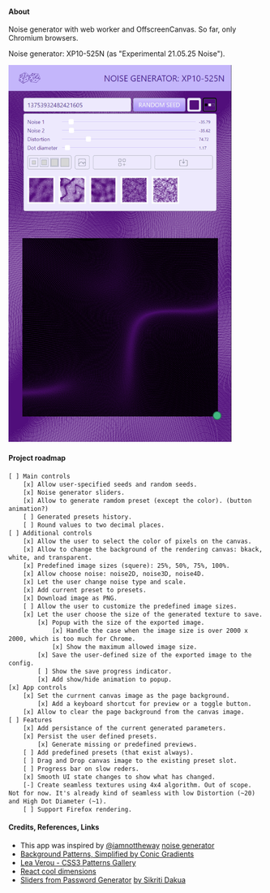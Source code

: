 #### About

Noise generator with web worker and OffscreenCanvas. So far, only Chromium browsers.

Noise generator: XP10-525N (as "Experimental 21.05.25 Noise").

<!-- ![](src/assets/previews/2021-06-14_16-56-56.png) -->

<img src="src/assets/previews/2021-06-14_17-38-45.png" width="440px" />

#### Project roadmap

    [ ] Main controls
        [x] Allow user-specified seeds and random seeds.
        [x] Noise generator sliders.
        [x] Allow to generate ramdom preset (except the color). (button animation?)
        [ ] Generated presets history.
        [ ] Round values to two decimal places.
    [ ] Additional controls
        [x] Allow the user to select the color of pixels on the canvas.
        [x] Allow to change the background of the rendering canvas: bkack, white, and transparent.
        [x] Predefined image sizes (squere): 25%, 50%, 75%, 100%.
        [x] Allow choose noise: noise2D, noise3D, noise4D.
        [x] Let the user change noise type and scale.
        [x] Add current preset to presets.
        [x] Download image as PNG.
        [ ] Allow the user to customize the predefined image sizes.
        [x] Let the user choose the size of the generated texture to save.
            [x] Popup with the size of the exported image.
                [x] Handle the case when the image size is over 2000 x 2000, which is too much for Chrome.
                [x] Show the maximum allowed image size.
            [x] Save the user-defined size of the exported image to the config.
            [ ] Show the save progress indicator.
            [x] Add show/hide animation to popup.
    [x] App controls
        [x] Set the currnent canvas image as the page background.
            [x] Add a keyboard shortcut for preview or a toggle button.
        [x] Allow to clear the page background from the canvas image.
    [ ] Features
        [x] Add persistance of the current generated parameters.
        [x] Persist the user defined presets.
            [x] Generate missing or predefined previews.
        [ ] Add predefined presets (that exist always).
        [ ] Drag and Drop canvas image to the existing preset slot.
        [ ] Progress bar on slow reders.
        [x] Smooth UI state changes to show what has changed.
        [-] Create seamless textures using 4x4 algorithm. Out of scope. Not for now. It's already kind of seamless with low Distortion (~20) and High Dot Diameter (~1).
        [ ] Support Firefox rendering.

#### Credits, References, Links

* This app was inspired by [@iamnottheway](https://twitter.com/iamnottheway) [noise generator](https://noiseisnice.com)
* [Background Patterns, Simplified by Conic Gradients](https://css-tricks.com/background-patterns-simplified-by-conic-gradients/)
* [Lea Verou - CSS3 Patterns Gallery](https://projects.verou.me/css3patterns/)
* [React cool dimensions](https://react-cool-dimensions.netlify.app/)
* [Sliders from Password Generator](codepen.io/maxzz/pen/LYZJmbb) [by Sikriti Dakua](https://codepen.io/dev_loop/pen/vYYxvbz)
